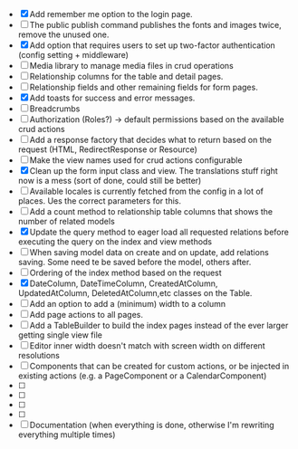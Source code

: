 - [x] Add remember me option to the login page.
- [ ] The public publish command publishes the fonts and images twice, remove the unused one.
- [x] Add option that requires users to set up two-factor authentication (config setting + middleware)
- [ ] Media library to manage media files in crud operations
- [ ] Relationship columns for the table and detail pages.
- [ ] Relationship fields and other remaining fields for form pages.  
- [x] Add toasts for success and error messages.
- [ ] Breadcrumbs
- [ ] Authorization (Roles?) -> default permissions based on the available crud actions
- [ ] Add a response factory that decides what to return based on the request (HTML, RedirectResponse or Resource)
- [ ] Make the view names used for crud actions configurable
- [x] Clean up the form input class and view. The translations stuff right now is a mess (sort of done, could still be better)
- [ ] Available locales is currently fetched from the config in a lot of places. Ues the correct parameters for this.
- [ ] Add a count method to relationship table columns that shows the number of related models
- [x] Update the query method to eager load all requested relations before executing the query on the index and view methods
- [ ] When saving model data on create and on update, add relations saving. Some need te be saved before the model, others after.
- [ ] Ordering of the index method based on the request
- [x] DateColumn, DateTimeColumn, CreatedAtColumn, UpdatedAtColumn, DeletedAtColumn,etc classes on the Table.
- [ ] Add an option to add a (minimum) width to a column
- [ ] Add page actions to all pages.
- [ ] Add a TableBuilder to build the index pages instead of the ever larger getting single view file
- [ ] Editor inner width doesn't match with screen width on different resolutions
- [ ] Components that can be created for custom actions, or be injected in existing actions (e.g. a PageComponent or a CalendarComponent)
- [ ]
- [ ]
- [ ]
- [ ]
- [ ] Documentation (when everything is done, otherwise I'm rewriting everything multiple times)